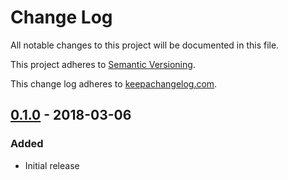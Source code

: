 # Change Log

All notable changes to this project will be documented in this file.

This project adheres to [Semantic Versioning](http://semver.org/).

This change log adheres to [keepachangelog.com](http://keepachangelog.com).

## [0.1.0] - 2018-03-06
### Added
- Initial release

[0.1.0]: https://github.com/increments/graphql-client-js/compare/866b51d...v0.1.0
